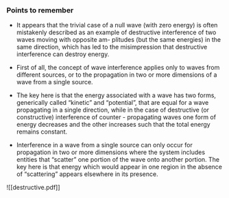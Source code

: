 ### Points to remember
- It appears that the trivial case of a null wave (with zero energy) is often mistakenly described as an example of destructive interference of two waves moving with opposite am- plitudes (but the same energies) in the same direction, which has led to the misimpression that destructive interference can destroy energy.

- First of all, the concept of wave interference applies only to waves from different sources, or to the propagation in two or more dimensions of a wave from a single source.

- The key here is that the energy associated with a wave has two forms, generically called “kinetic” and “potential”, that are equal for a wave propagating in a single direction, while in the case of destructive (or constructive) interference of counter - propagating waves one form of energy decreases and the other increases such that the total energy remains constant.

- Interference in a wave from a single source can only occur for propagation in two or more dimensions where the system includes entities that “scatter” one portion of the wave onto another portion. The key here is that energy which would appear in one region in the absence of “scattering” appears elsewhere in its presence.

![[destructive.pdf]]